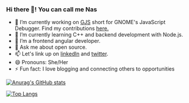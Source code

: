 ### Hi there 👋! You can call me Nas

<!--
**Nasah-Kuma/Nasah-Kuma** is a ✨ _special_ ✨ repository because its `README.md` (this file) appears on your GitHub profile.

Here are some ideas to get you started:
/*- 🤔 I’m looking for help with ...*/

[![Top Langs](https://github-readme-stats.vercel.app/api/top-langs/?username=Nasah-Kuma)](https://github.com/anuraghazra/github-readme-stats)


-->

- 🔭 I’m currently working on <a href="https://gitlab.gnome.org/GNOME/gjs" target="_blank">GJS</a> short for GNOME's JavaScript Debugger. Find my contributions <a href="https://gitlab.gnome.org/GNOME/gjs/-/merge_requests?scope=all&utf8=%E2%9C%93&state=all&author_username=Nasah-Kuma" target="_blank">here.<a/> 
- 🌱 I’m currently learning C++ and backend development with Node.js.
- 👯 I’m a frontend angular developer.
- 💬 Ask me about open source.
- 📫 Let's link up on <a href="https://www.linkedin.com/in/nasah-kuma-6b8295145/" target="_blank">linkedIn</a> and <a href="https://twitter.com/NasahKuma" target="_blank">twitter</a>.
- 😄 Pronouns: She/Her
- ⚡ Fun fact: I love blogging and connecting others to opportunities

[![Anurag's GitHub stats](https://github-readme-stats.vercel.app/api?username=Nasah-Kuma)](https://github.com/anuraghazra/github-readme-stats)
  
[![Top Langs](https://github-readme-stats.vercel.app/api/top-langs/?username=Nasah-Kuma&langs_count=9)](https://github.com/anuraghazra/github-readme-stats)
